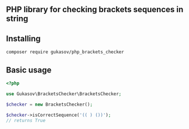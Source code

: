 ## PHP library for checking brackets sequences in string

## Installing
```
composer require gukasov/php_brackets_checker
```

## Basic usage
```php
<?php

use Gukasov\BracketsChecker\BracketsChecker;

$checker = new BracketsChecker();

$checker->isCorrectSequence('(( ) ())'); 
// returns True
```

